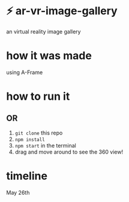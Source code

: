 # ⚡ ar-vr-image-gallery
an virtual reality image gallery

# how it was made
using A-Frame

# how to run it
<!---[check out this link to see it on your browser!](https://sanaa-basic-scene.glitch.me)-->
## OR 
1. ```git clone``` this repo 
2. ```npm install```
3. ```npm start``` in the terminal
4. drag and move around to see the 360 view!

# timeline
May 26th


